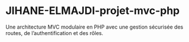 # JIHANE-ELMAJDI-projet-mvc-php
Une architecture MVC modulaire en PHP avec une gestion sécurisée des routes, de l’authentification et des rôles.
